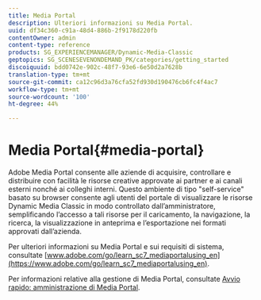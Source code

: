 ```yaml
---
title: Media Portal
description: Ulteriori informazioni su Media Portal.
uuid: df34c360-c91a-48d4-886b-2f9178d220fb
contentOwner: admin
content-type: reference
products: SG_EXPERIENCEMANAGER/Dynamic-Media-Classic
geptopics: SG_SCENESEVENONDEMAND_PK/categories/getting_started
discoiquuid: bdd0742e-902c-48f7-93e6-6e50d2a7628b
translation-type: tm+mt
source-git-commit: ca12c96d3a76cfa52fd930d190476cb6fc4f4ac7
workflow-type: tm+mt
source-wordcount: '100'
ht-degree: 44%

---
```



# Media Portal{#media-portal}

Adobe Media Portal consente alle aziende di acquisire, controllare e distribuire con facilità le risorse creative approvate ai partner e ai canali esterni nonché ai colleghi interni. Questo ambiente di tipo &quot;self-service&quot; basato su browser consente agli utenti del portale di visualizzare le risorse Dynamic Media Classic in modo controllato dall’amministratore, semplificando l’accesso a tali risorse per il caricamento, la navigazione, la ricerca, la visualizzazione in anteprima e l’esportazione nei formati approvati dall’azienda.

Per ulteriori informazioni su Media Portal e sui requisiti di sistema, consultate [www.adobe.com/go/learn_sc7_mediaportalusing_en](https://www.adobe.com/go/learn_sc7_mediaportalusing_en).

Per informazioni relative alla gestione di Media Portal, consultate [Avvio rapido: amministrazione di Media Portal](quick-start-media-portal-administration.md#quick_start_media_portal_administration).
